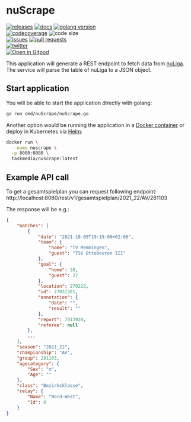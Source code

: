# nuScrape

[![releases](https://img.shields.io/github/v/release/taskmedia/nuScrape?style=flat-square)](https://github.com/taskmedia/nuScrape/releases/latest)
[![docs](https://img.shields.io/badge/docs-pkg.go.dev-blue?style=flat-square)](https://pkg.go.dev/github.com/taskmedia/nuScrape)
[![golang version](https://img.shields.io/github/go-mod/go-version/taskmedia/nuScrape?style=flat-square)](https://golang.org/dl/#stable)
<br />
[![codecoverage](https://img.shields.io/codecov/c/github/taskmedia/nuScrape?style=flat-square)](https://app.codecov.io/gh/taskmedia/nuScrape)
![code size](https://img.shields.io/github/languages/code-size/taskmedia/nuScrape?style=flat-square)
<br />
[![issues](https://img.shields.io/github/issues/taskmedia/nuScrape?style=flat-square)](https://github.com/taskmedia/nuScrape/issues)
[![pull requests](https://img.shields.io/github/issues-pr/taskmedia/nuScrape?style=flat-square)](https://github.com/taskmedia/nuScrape/pulls)
<br />
[![twitter](https://img.shields.io/twitter/follow/taskmediaDE?style=social)](https://twitter.com/taskmediaDE)
<br />
[![Open in Gitpod](https://gitpod.io/button/open-in-gitpod.svg)](https://gitpod.io/#https://github.com/taskmedia/nuScrape)

This application will generate a REST endpoint to fetch data from [nuLiga](https://bhv-handball.liga.nu/).
The service will parse the table of nuLiga to a JSON object.

## Start application

You will be able to start the application directly with golang:

```bash
go run cmd/nuScrape/nuScrape.go
```

Another option would be running the application in a [Docker container](https://hub.docker.com/r/taskmedia/nuscrape) or deploy in Kubernetes via [Helm](k8s/helm):

```bash
docker run \
  --name nuscrape \
  -p 8080:8080 \
  taskmedia/nuscrape:latest
```

## Example API call

To get a gesamtspielplan you can request following endpoint: http://localhost:8080/rest/v1/gesamtspielplan/2021_22/AV/281103

The response will be e.g.:

```json
{
    "matches": [
        {
            "date": "2021-10-09T19:15:00+02:00",
            "team": {
                "home": "TV Memmingen",
                "guest": "TSV Ottobeuren III"
            },
            "goal": {
                "home": 28,
                "guest": 27
            },
            "location": 270222,
            "id": 27031301,
            "annotation": {
                "date": "",
                "result": ""
            },
            "report": 7013920,
            "referee": null
        },
        ...
    ],
    "season": "2021_22",
    "championship": "AV",
    "group": 281103,
    "agecategory": {
        "Sex": "m",
        "Age": ""
    },
    "class": "Bezirksklasse",
    "relay": {
        "Name": "Nord-West",
        "Id": 0
    }
}
```

